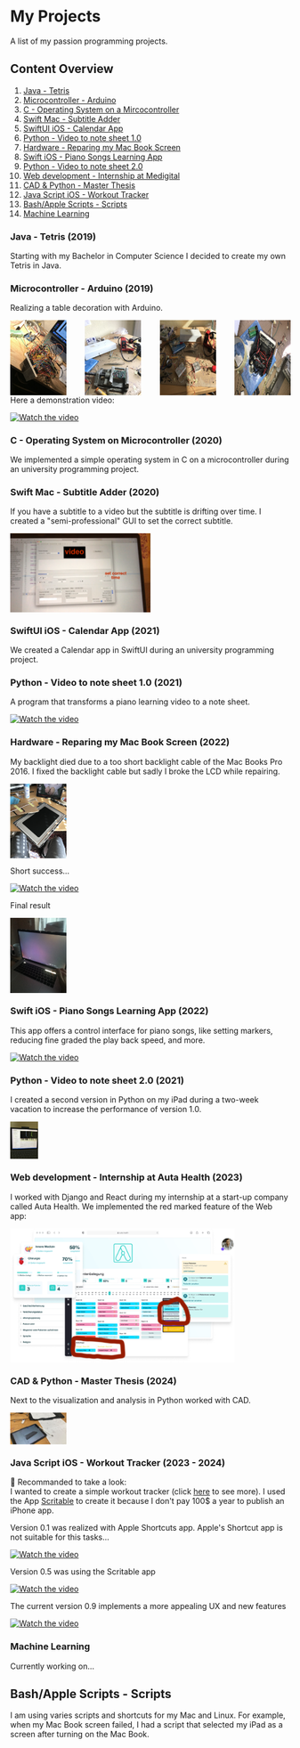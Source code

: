 # My Projects
A list of my passion programming projects.

## Content Overview

1. [Java - Tetris](#java---tetris-2019)
2. [Microcontroller - Arduino](#microcontroller---arduino-2019)
3. [C - Operating System on a Mircocontroller](#c---operating-system-on-microcontroller-2020)
4. [Swift Mac - Subtitle Adder](#swift-mac---subtitle-adder-2020)
5. [SwiftUI iOS - Calendar App](#swiftui-ios---calendar-app-2021)
6. [Python - Video to note sheet 1.0](#python---video-to-note-sheet-10-2021)
7. [Hardware - Reparing my Mac Book Screen](#hardware---reparing-my-mac-book-screen-2022)
8. [Swift iOS - Piano Songs Learning App](#swift-ios---piano-songs-learning-app-2022)
9. [Python - Video to note sheet 2.0](#python---video-to-note-sheet-20-2021)
10. [Web development - Internship at Medigital](#web-development---internship-at-medigital-2023)
11. [CAD & Python - Master Thesis](#cad--python---master-thesis-2024)
12. [Java Script iOS - Workout Tracker](#java-script-ios---workout-tracker-2023---2024)
13. [Bash/Apple Scripts - Scripts](#bashapple-scripts---scripts)
14. [Machine Learning](#machine-learning)

### Java - Tetris (2019)
Starting with my Bachelor in Computer Science I decided to create my own Tetris in Java.

### Microcontroller - Arduino (2019) 
Realizing a table decoration with Arduino.
<div style="display: flex; justify-content: space-between;">
    <img src="pictures/Table decoration 1.JPG" alt="Bild 1" style="width: 20%;">
    <img src="pictures/Table decoration 2.JPG" alt="Bild 2" style="width: 20%;">
    <img src="pictures/Table decoration 3.JPG" alt="Bild 3" style="width: 20%;">
    <img src="pictures/Table decoration 4.JPG" alt="Bild 4" style="width: 20%;">
</div>
Here a demonstration video:

[![Watch the video](https://img.youtube.com/vi/JUw5EaPwk/maxresdefault.jpg)](https://youtube.com/shorts/zhxE67mmQ_0)

### C - Operating System on Microcontroller (2020) 
We implemented a simple operating system in C on a microcontroller during an university programming project.

### Swift Mac - Subtitle Adder (2020)
If you have a subtitle to a video but the subtitle is drifting over time. I created a "semi-professional" GUI to set the correct subtitle.

<div style="display: flex; justify-content: space-between;">
    <img src="pictures/mac%20app.png" alt="Bild 5" style="width: 50%;">
</div>

### SwiftUI iOS - Calendar App (2021)
We created a Calendar app in SwiftUI during an university programming project.

### Python - Video to note sheet 1.0 (2021)
A program that transforms a piano learning video to a note sheet.

[![Watch the video](https://img.youtube.com/vi/JUw5EaPwk/maxresdefault.jpg)](https://youtu.be/ba0vAiltg-4)

### Hardware - Reparing my Mac Book Screen (2022)
My backlight died due to a too short backlight cable of the Mac Books Pro 2016. I fixed the backlight cable but sadly I broke the LCD while repairing.

<div style="display: flex; justify-content: space-between;">
    <img src="pictures/Reparing Mac Screen2.JPG" alt="Bild 1" style="width: 20%;">
</div>

Short success...

[![Watch the video](https://img.youtube.com/vi/JUw5EaPwk/maxresdefault.jpg)](https://youtube.com/shorts/iiaEIQBJuUA)

Final result

<div style="display: flex; justify-content: space-between;">
    <img src="pictures/Reparing Mac Screen4.JPG" alt="Bild 1" style="width: 20%;">
</div>

### Swift iOS - Piano Songs Learning App (2022)
This app offers a control interface for piano songs, like setting markers, reducing fine graded the play back speed, and more.

[![Watch the video](https://img.youtube.com/vi/JUw5EaPwk/maxresdefault.jpg)](https://youtube.com/shorts/pIrD1lxMFis)


### Python - Video to note sheet 2.0 (2021)
I created a second version in Python on my iPad during a two-week vacation to increase the performance of version 1.0.

<div style="display: flex; justify-content: space-between;">
    <img src="pictures/Video to note sheets 2.JPG" alt="Bild 1" style="width: 10%;">
</div>

### Web development - Internship at Auta Health (2023)
I worked with Django and React during my internship at a start-up company called Auta Health. We implemented the red marked feature of the Web app:

<div style="display: flex; justify-content: space-between;">
    <img src="pictures/medigital.png" alt="Bild 1" style="width: 80%;">
</div>


### CAD & Python - Master Thesis (2024)
Next to the visualization and analysis in Python worked with CAD.

<div style="display: flex; justify-content: space-between;">
    <img src="pictures/CAD.JPG" alt="Bild 1" style="width: 20%;">
</div>


### Java Script iOS - Workout Tracker (2023 - 2024)
🚨 Recommanded to take a look:  
I wanted to create a simple workout tracker (click [here](https://github.com/larsleimbach/TrackRep) to see more). I used the App 
[Scritable](https://scriptable.app/) to create it because I don't pay 100$ a year to publish an iPhone app.

Version 0.1 was realized with Apple Shortcuts app. Apple's Shortcut app is not suitable for this tasks...

[![Watch the video](https://img.youtube.com/vi/YFJ7yUDNPcA/maxresdefault.jpg)](https://youtu.be/YFJ7yUDNPcA)

Version 0.5 was using the Scritable app

[![Watch the video](https://img.youtube.com/vi/B__FVG0vv1A/maxresdefault.jpg)](https://youtu.be/B__FVG0vv1A)

The current version 0.9 implements a more appealing UX and new features

[![Watch the video](https://img.youtube.com/vi/JUw5EaPwkhU/maxresdefault.jpg)](https://youtu.be/JUw5EaPwkhU)
  

### Machine Learning 
Currently working on...

## Bash/Apple Scripts - Scripts
I am using varies scripts and shortcuts for my Mac and Linux. For example, when my Mac Book screen failed, I had a script that selected my iPad as a screen after turning on the Mac Book.
